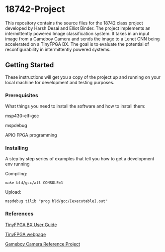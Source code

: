 # 18742-Project

This repository contains the source files for the 18742 class project developed by Harsh Desai and Elliot Binder. 
The project implements an intermittently powered Image classification system.
It takes in an input image from a Gameboy Camera and sends the image to a Lenet CNN being accelerated on a TinyFPGA BX.
The goal is to evaluate the potential of reconfigurability in intermittently powered systems.

## Getting Started

These instructions will get you a copy of the project up and running on your local machine for development and testing purposes.

### Prerequisites

What things you need to install the software and how to install them:

msp430-elf-gcc

mspdebug

APIO FPGA programming

### Installing

A step by step series of examples that tell you how to get a development env running

Compiling:

```
make bld/gcc/all CONSOLE=1
```

Upload:

```
mspdebug tilib "prog bld/gcc/[executable].out"
```

### References

[TinyFPGA BX User Guide](https://tinyfpga.com/bx/guide.html)

[TinyFPGA webpage](https://tinyfpga.com/)

[Gameboy Camera Reference Project](http://sophiateam.undrgnd.free.fr/microcontroller/camera/index.html)
